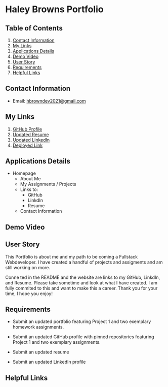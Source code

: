 # Haley Browns Portfolio

## Table of Contents

1. [Contact Information](##Contact-Information)
2. [My Links](##My-Links)
3. [Applications Details](##Applications-Details)
4. [Demo Video](##Demo-Video)
5. [User Story](##User-Story)
6. [Requirements](##Requirements)
7. [Helpful Links](##Helpful-Links)


## Contact Information

* Email: hbrowndev2021@gmail.com

## My Links

1. [GitHub Profile](https://github.com/Hbrown16)
2. [Updated Resume]()
3. [Updated LinkedIn](https://www.linkedin.com/in/haley-brown-b64a6727/)
4. [Deployed Link](https://hbrown16.github.io/Brown-Portfolio/)

## Applications Details
* Homepage
    * About Me
    * My Assignments / Projects
    * Links to:
        * GitHub
        * LinkdIn
        * Resume
    * Contact Information


## Demo Video


## User Story
This Portfolio is about me and my path to be coming a Fullstack Webdeveloper. I have created a handful of projects and assigments and am still working on more. 

Conne ted in the README and the website are links to my GitHub, LinkdIn, and Resume. Please take sometime and look at what I have created. I am fully commited to this and want to make this a career. Thank you for your time, I hope you enjoy!

## Requirements

* Submit an updated portfolio featuring Project 1 and two exemplary homework assignments.

* Submit an updated GitHub profile with pinned repositories featuring Project 1 and two exemplary assignments.

* Submit an updated resume

* Submit an updated LinkedIn profile


## Helpful Links
